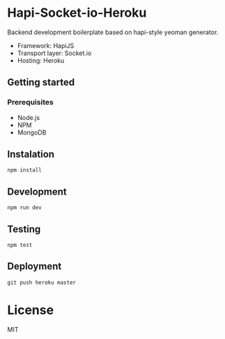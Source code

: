 # Hapi-Socket-io-Heroku

Backend development boilerplate based on hapi-style yeoman generator.

* Framework: HapiJS
* Transport layer: Socket.io
* Hosting: Heroku

## Getting started

### Prerequisites

* Node.js
* NPM
* MongoDB

## Instalation

`npm install`

## Development

`npm run dev`

## Testing

`npm test`

## Deployment

`git push heroku master`

# License

MIT
